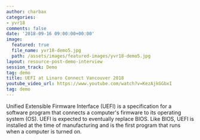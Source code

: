```yaml
---
author: charbax
categories:
- yvr18
comments: false
date: '2018-09-16 09:00:00+00:00'
image:
  featured: true
  file_name: yvr18-demo5.jpg
  path: /assets/images/featured-images/yvr18-demo5.jpg
layout: resource-post-demo-interview
session_track: Demo
tag: demo
title: UEFI at Linaro Connect Vancouver 2018
youtube_video_url: https://www.youtube.com/watch?v=KezAjkGGbxI
tag: demo
---
```

Unified Extensible Firmware Interface (UEFI) is a specification for a software program that connects a computer's firmware to its operating system (OS). UEFI is expected to eventually replace BIOS. Like BIOS, UEFI is installed at the time of manufacturing and is the first program that runs when a computer is turned on.
